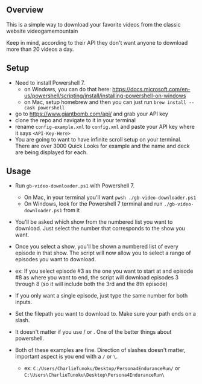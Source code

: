 ## Overview
This is a simple way to download your favorite videos from the classic website videogamemountain

Keep in mind, according to their API they don't want anyone to download more than 20 videos a day. 

## Setup
 - Need to install Powershell 7. 
    - on Windows, you can do that here: https://docs.microsoft.com/en-us/powershell/scripting/install/installing-powershell-on-windows
    - on Mac, setup homebrew and then you can just run ````brew install --cask powershell````
 - go to https://www.giantbomb.com/api/ and grab your API key 
 - clone the repo and navigate to  it in your terminal
 - rename  `config-example.xml` to `config.xml` and paste your API key where it says `<API-Key-Here>`
 - You are going to want to have infinite scroll setup on your terminal. There are over 3000 Quick Looks for example and the name and deck are being displayed for each. 

## Usage

- Run `gb-video-downloader.ps1` with Powershell 7. 
   - On Mac, in your terminal you'll want ````pwsh ./gb-video-downloader.ps1````
   - On Windows, look for the Powershell 7 terminal and run ````./gb-video-downloader.ps1```` from it

- You'll be asked which show from the numbered list you want to download. Just select the number that corresponds to the show you want. 

- Once you select a show, you'll be shown a numbered list of every episode in that show. The script will now allow you to select a range of episodes you want to download. 
- ex: If you select episode #3 as the one you want to start at and episode #8 as where you want to end, the script will download episodes 3 through 8 (so it will include both the 3rd and the 8th episode)
- If you only want a single episode, just type the same number for both inputs. 

- Set the filepath you want to download to. Make sure your path ends on a slash. 
- It doesn't matter if you use / or \. One of the better things about powershell. 

- Both of these examples are fine. Direction of slashes doesn't matter, important aspect is you end with a ````/```` or ````\````. 
  - ex: ````C:/Users/CharlieTunoku/Desktop/Persona4EnduranceRun/```` or ````C:\Users\CharlieTunoku\Desktop\Persona4EnduranceRun\````





